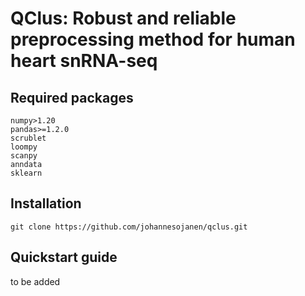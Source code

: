 # QClus: Robust and reliable preprocessing method for human heart snRNA-seq

## Required packages


    numpy>1.20
    pandas>=1.2.0
    scrublet    
    loompy
    scanpy
    anndata
    sklearn


## Installation

    git clone https://github.com/johannesojanen/qclus.git

## Quickstart guide

to be added
